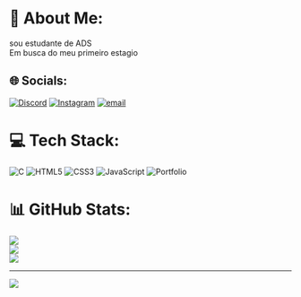 # 💫 About Me:
sou estudante de ADS<br>Em busca do meu primeiro estagio


## 🌐 Socials:
[![Discord](https://img.shields.io/badge/Discord-%237289DA.svg?logo=discord&logoColor=white)](https://discord.gg/1153764784920068178) [![Instagram](https://img.shields.io/badge/Instagram-%23E4405F.svg?logo=Instagram&logoColor=white)](https://instagram.com/@theus.fx0 ) [![email](https://img.shields.io/badge/Email-D14836?logo=gmail&logoColor=white)](mailto:Matheus.nepomuceno03@gmail.com) 

# 💻 Tech Stack:
![C](https://img.shields.io/badge/c-%2300599C.svg?style=for-the-badge&logo=c&logoColor=white) ![HTML5](https://img.shields.io/badge/html5-%23E34F26.svg?style=for-the-badge&logo=html5&logoColor=white) ![CSS3](https://img.shields.io/badge/css3-%231572B6.svg?style=for-the-badge&logo=css3&logoColor=white) ![JavaScript](https://img.shields.io/badge/javascript-%23323330.svg?style=for-the-badge&logo=javascript&logoColor=%23F7DF1E) ![Portfolio](https://img.shields.io/badge/Portfolio-%23000000.svg?style=for-the-badge&logo=firefox&logoColor=#FF7139)
# 📊 GitHub Stats:
![](https://github-readme-stats.vercel.app/api?username=1mxtheus&theme=dracula&hide_border=false&include_all_commits=false&count_private=false)<br/>
![](https://nirzak-streak-stats.vercel.app/?user=1mxtheus&theme=dracula&hide_border=false)<br/>
![](https://github-readme-stats.vercel.app/api/top-langs/?username=1mxtheus&theme=dracula&hide_border=false&include_all_commits=false&count_private=false&layout=compact)

---
[![](https://visitcount.itsvg.in/api?id=1mxtheus&icon=2&color=10)](https://visitcount.itsvg.in)

<!-- Proudly created with GPRM ( https://gprm.itsvg.in ) -->
